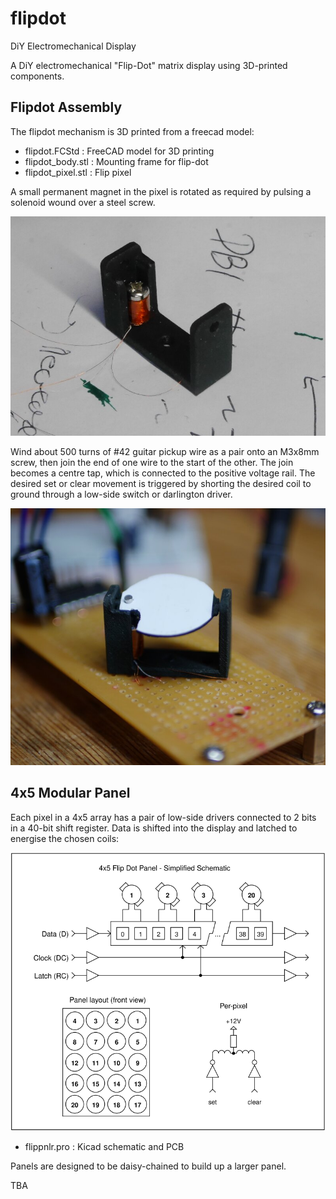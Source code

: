 # flipdot

DiY Electromechanical Display

A DiY electromechanical "Flip-Dot" matrix 
display using 3D-printed components.

## Flipdot Assembly

The flipdot mechanism is 3D printed from a freecad model:

 - flipdot.FCStd : FreeCAD model for 3D printing
 - flipdot_body.stl : Mounting frame for flip-dot
 - flipdot_pixel.stl : Flip pixel

A small permanent magnet in the pixel is rotated as required by
pulsing a solenoid wound over a steel screw.

![Test Coil](testcoil.jpg "Test Coil Assembly")

Wind about 500 turns of #42 guitar pickup wire as a pair onto
an M3x8mm screw, then join the end of one wire to the start of the
other. The join becomes a centre tap, which is connected to the positive
voltage rail. The desired set or clear movement is triggered by
shorting the desired coil to ground through a low-side switch
or darlington driver.

![Prototype Test Assembly](prototype.jpg "Testing Prototype")

## 4x5 Modular Panel

Each pixel in a 4x5 array has a pair of low-side drivers connected
to 2 bits in a 40-bit shift register. Data is shifted into the display
and latched to energise the chosen coils:

![Block Diagram](flippnlr_block.svg "Simplified Schematic")

 - flippnlr.pro : Kicad schematic and PCB

Panels are designed to be daisy-chained to build up a larger panel.

TBA
